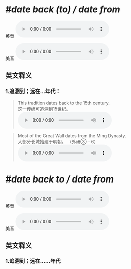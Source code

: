 # ***\#date back (to) / date from*** 
英音
<audio src="./media/date from1_AAC.aac" controls="controls"></audio>

美音
<audio src="./media/date from2_AAC.aac" controls="controls"></audio>



  

英文释义
---
### 1.**追溯到；远在…年代：**  

 > This tradition dates back to the 15th century.   
 > 这一传统可追溯到15世纪。    
<audio src="./media/date-8.aac" controls="controls"></audio>

 > Most of the Great Wall dates from the Ming Dynasty.  
 > 大部分长城始建于明朝。  （外研③ – 6）  
<audio src="./media/date-9.aac" controls="controls"></audio>


# ***\#date back to / date from*** 
英音
<audio src="./media/date back to   date from1_AAC.aac" controls="controls"></audio>

美音
<audio src="./media/date back to   date from2_AAC.aac" controls="controls"></audio>



  

英文释义
---
### 1.**追溯到；远在……年代**  


